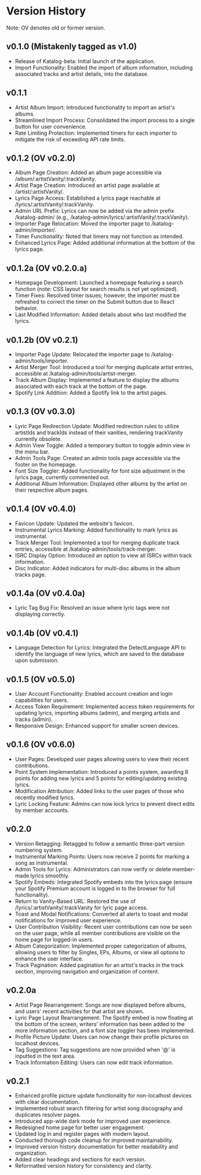 # Version History

Note: OV denotes old or former version.

## v0.1.0 (Mistakenly tagged as v1.0)
- Release of Katalog-beta: Initial launch of the application.
- Import Functionality: Enabled the import of album information, including associated tracks and artist details, into the database.

## v0.1.1
- Artist Album Import: Introduced functionality to import an artist's albums.
- Streamlined Import Process: Consolidated the import process to a single button for user convenience.
- Rate Limiting Protection: Implemented timers for each importer to mitigate the risk of exceeding API rate limits.

## v0.1.2 (OV v0.2.0)
- Album Page Creation: Added an album page accessible via /album/:artistVanity/:trackVanity.
- Artist Page Creation: Introduced an artist page available at /artist/:artistVanity/.
- Lyrics Page Access: Established a lyrics page reachable at /lyrics/:artistVanity/:trackVanity.
- Admin URL Prefix: Lyrics can now be added via the admin prefix /katalog-admin/ (e.g., /katalog-admin/lyrics/:artistVanity/:trackVanity).
- Importer Page Relocation: Moved the importer page to /katalog-admin/importer/.
- Timer Functionality: Noted that timers may not function as intended.
- Enhanced Lyrics Page: Added additional information at the bottom of the lyrics page.

## v0.1.2a (OV v0.2.0.a)
- Homepage Development: Launched a homepage featuring a search function (note: CSS layout for search results is not yet optimized).
- Timer Fixes: Resolved timer issues; however, the importer must be refreshed to correct the timer on the Submit button due to React behavior.
- Last Modified Information: Added details about who last modified the lyrics.

## v0.1.2b (OV v0.2.1)
- Importer Page Update: Relocated the importer page to /katalog-admin/tools/importer.
- Artist Merger Tool: Introduced a tool for merging duplicate artist entries, accessible at /katalog-admin/tools/artist-merger.
- Track Album Display: Implemented a feature to display the albums associated with each track at the bottom of the page.
- Spotify Link Addition: Added a Spotify link to the artist pages.

## v0.1.3 (OV v0.3.0)
- Lyric Page Redirection Update: Modified redirection rules to utilize artistIds and trackIds instead of their vanities, rendering trackVanity currently obsolete.
- Admin View Toggle: Added a temporary button to toggle admin view in the menu bar.
- Admin Tools Page: Created an admin tools page accessible via the footer on the homepage.
- Font Size Toggler: Added functionality for font size adjustment in the lyrics page, currently commented out.
- Additional Album Information: Displayed other albums by the artist on their respective album pages.

## v0.1.4 (OV v0.4.0)
- Favicon Update: Updated the website's favicon.
- Instrumental Lyrics Marking: Added functionality to mark lyrics as instrumental.
- Track Merger Tool: Implemented a tool for merging duplicate track entries, accessible at /katalog-admin/tools/track-merger.
- ISRC Display Option: Introduced an option to view all ISRCs within track information.
- Disc Indicator: Added indicators for multi-disc albums in the album tracks page.

## v0.1.4a (OV v0.4.0a)
- Lyric Tag Bug Fix: Resolved an issue where lyric tags were not displaying correctly.

## v0.1.4b (OV v0.4.1)
- Language Detection for Lyrics: Integrated the DetectLanguage API to identify the language of new lyrics, which are saved to the database upon submission.

## v0.1.5 (OV v0.5.0)
- User Account Functionality: Enabled account creation and login capabilities for users.
- Access Token Requirement: Implemented access token requirements for updating lyrics, importing albums (admin), and merging artists and tracks (admin).
- Responsive Design: Enhanced support for smaller screen devices.

## v0.1.6 (OV v0.6.0)
- User Pages: Developed user pages allowing users to view their recent contributions.
- Point System Implementation: Introduced a points system, awarding 8 points for adding new lyrics and 5 points for editing/updating existing lyrics.
- Modification Attribution: Added links to the user pages of those who recently modified lyrics.
- Lyric Locking Feature: Admins can now lock lyrics to prevent direct edits by member accounts.

## v0.2.0
- Version Retagging: Retagged to follow a semantic three-part version numbering system.
- Instrumental Marking Points: Users now receive 2 points for marking a song as instrumental.
- Admin Tools for Lyrics: Administrators can now verify or delete member-made lyrics smoothly.
- Spotify Embeds: Integrated Spotify embeds into the lyrics page (ensure your Spotify Premium account is logged in to the browser for full functionality).
- Return to Vanity-Based URL: Restored the use of /lyrics/:artistVanity/:trackVanity for lyric page access.
- Toast and Modal Notifications: Converted all alerts to toast and modal notifications for improved user experience.
- User Contribution Visibility: Recent user contributions can now be seen on the user page, while all member contributions are visible on the home page for logged-in users.
- Album Categorization: Implemented proper categorization of albums, allowing users to filter by Singles, EPs, Albums, or view all options to enhance the user interface.
- Track Pagination: Added pagination for an artist's tracks in the track section, improving navigation and organization of content.

## v0.2.0a
- Artist Page Rearrangement: Songs are now displayed before albums, and users' recent activities for that artist are shown.
- Lyric Page Layout Rearrangement: The Spotify embed is now floating at the bottom of the screen, writers' information has been added to the more information section, and a font size toggler has been implemented.
- Profile Picture Update: Users can now change their profile pictures on localhost devices.
- Tag Suggestions: Tag suggestions are now provided when '@' is inputted in the text area.
- Track Information Editing: Users can now edit track information.

## v0.2.1
- Enhanced profile picture update functionality for non-localhost devices with clear documentation.
- Implemented robust search filtering for artist song discography and duplicates resolver pages.
- Introduced app-wide dark mode for improved user experience.
- Redesigned home page for better user engagement.
- Updated log in and register pages with modern layout.
- Conducted thorough code cleanup for improved maintainability.
- Improved version history documentation for better readability and organization.
- Added clear headings and sections for each version.
- Reformatted version history for consistency and clarity.